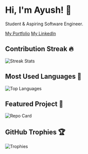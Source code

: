 # Hi, I'm Ayush! 👋

Student & Aspiring Software Engineer.

[My Portfolio](https://m-portfolio-green.vercel.app/)
[My LinkedIn](https://www.linkedin.com/in/ayush-sri/)

## Contribution Streak 🔥
![Streak Stats](https://github-readme-streak-stats.herokuapp.com/?user=axxyush&theme=radical)
## Most Used Languages 🌟
![Top Languages](https://github-readme-stats.vercel.app/api/top-langs/?username=axxyush&layout=compact&theme=radical)
## Featured Project 📌
![Repo Card](https://github-readme-stats.vercel.app/api/pin/?username=axxyush&repo=pehcharm&theme=radical)
## GitHub Trophies 🏆
![Trophies](https://github-profile-trophy.vercel.app/?username=axxyush&theme=radical&margin-w=15&margin-h=15)

<!--
**axxyush/axxyush** is a ✨ _special_ ✨ repository because its `README.md` (this file) appears on your GitHub profile.

Here are some ideas to get you started:

- 🔭 I’m currently working on ...
- 🌱 I’m currently learning ...
- 👯 I’m looking to collaborate on ...
- 🤔 I’m looking for help with ...
- 💬 Ask me about ...
- 📫 How to reach me: ...
- 😄 Pronouns: ...
- ⚡ Fun fact: ...
-->
